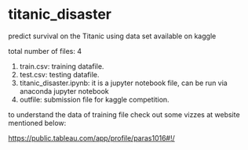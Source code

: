 # titanic_disaster
predict survival on the Titanic using data set available on kaggle

total number of files: 4

1. train.csv: training datafile.
2. test.csv: testing datafile.
3. titanic_disaster.ipynb: it is a jupyter notebook file, can be run via anaconda jupyter notebook
4. outfile: submission file for kaggle competition.

to understand the data of training file check out some vizzes at website mentioned below:

https://public.tableau.com/app/profile/paras1016#!/
